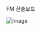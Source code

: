 
FM 전술보드

![image](https://github.com/user-attachments/assets/e41762ca-e133-49eb-a4eb-96bf842b8e30)
